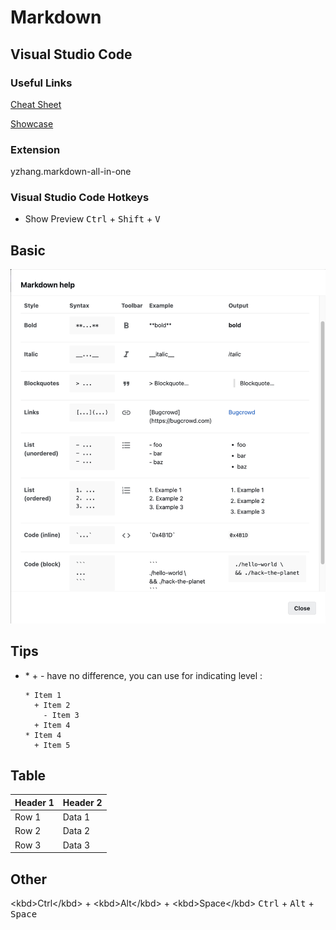 # Markdown


## Visual Studio Code

### Useful Links

[Cheat Sheet](https://www.markdownguide.org/cheat-sheet)

[Showcase](https://demo.flatnotes.io/note/Markdown%20Showcase)



### Extension
yzhang.markdown-all-in-one

### Visual Studio Code Hotkeys 

- Show Preview <kbd>Ctrl</kbd> + <kbd>Shift</kbd> + <kbd>V</kbd>


## Basic 

![basic](basic.png)

## Tips

- \* \+ \- have no difference, you can use for indicating level :
  ```
  * Item 1
    + Item 2
      - Item 3
    + Item 4
  * Item 4
    + Item 5
  ```
## Table
| Header 1 | Header 2 |
|----------|----------|
| Row 1    | Data 1   |
| Row 2    | Data 2   |
| Row 3    | Data 3   |

## Other

\<kbd>Ctrl\</kbd> + \<kbd>Alt\</kbd> + \<kbd>Space\</kbd>
<kbd>Ctrl</kbd> + <kbd>Alt</kbd> + <kbd>Space</kbd>



